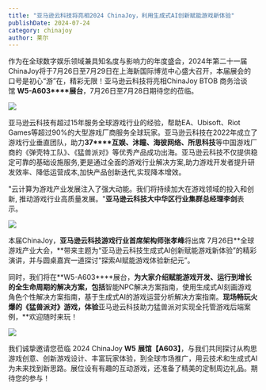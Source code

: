 ```yaml
---
title: "亚马逊云科技将亮相2024 ChinaJoy，利用生成式AI创新赋能游戏新体验"
publishDate: 2024-07-24
category: chinajoy
author: 莱尔
---
```


作为在全球数字娱乐领域兼具知名度与影响力的年度盛会，2024年第二十一届ChinaJoy将于7月26日至7月29日在上海新国际博览中心盛大召开，本届展会的口号是初心“游”在，精彩无限！亚马逊云科技将亮相ChinaJoy BTOB 商务洽谈馆 **W5-A603****展台**，7月26日至7月28日期待您的莅临。

![](https://ec-net-1251389766.cos.ap-shanghai.myqcloud.com/wp-content/uploads/2024/07/20240724234023860.png)

亚马逊云科技有超过15年服务全球游戏行业的经验，帮助EA、Ubisoft、Riot Games等超过90%的大型游戏厂商服务全球玩家。亚马逊云科技在2022年成立了游戏行业垂直团队，助力**37****互娱、沐瞳、海彼网络、所思科技**等中国游戏厂商的《弹壳特工队》、《猛兽派对》等优秀产品成功出海。亚马逊云科技不仅提供稳定可靠的基础设施服务,更是通过全面的游戏行业解决方案,助力游戏开发者提升研发效率、降低运营成本,加快产品创新迭代,实现降本增效。

"云计算为游戏产业发展注入了强大动能。我们将持续加大在游戏领域的投入和创新, 推动游戏行业高质量发展。"**亚马逊云科技大中华区行业集群总经理李剑**表示。

![](https://ec-net-1251389766.cos.ap-shanghai.myqcloud.com/wp-content/uploads/2024/07/20240724234033639.png)

本届ChinaJoy，**亚马逊云科技游戏行业首席架构师张孝峰**将出席 7月26日**全球游戏产业大会，**带来主题为“亚马逊云科技生成式AI创新赋能游戏新体验”的精彩演讲，并与圆桌嘉宾一道探讨“探索AI赋能游戏体验新纪元”。

同时，我们将在**W5-A603****展台，**为大家介绍赋能游戏开发、运行到增长的全生命周期的解决方案，包括**智能NPC解决方案指南，使用生成式AI刻画游戏角色个性解决方案指南，基于生成式AI的游戏运营分析解决方案指南。**现场畅玩火爆的《猛兽派对》游戏，体验**亚马逊云科技助力猛兽派对实现全托管游戏后端案例，**欢迎随时来玩！

![](https://ec-net-1251389766.cos.ap-shanghai.myqcloud.com/wp-content/uploads/2024/07/20240724234030324.png)

我们诚挚邀请您莅临 2024 ChinaJoy **W5** **展馆【A603】**，与我们共同探讨从构思游戏创意、创新游戏设计、丰富玩家体验，到全球市场推广，用云技术和生成式AI为未来找到新思路。展位设有有趣的互动游戏，还准备了精美的定制周边礼品。期待您的参与！
